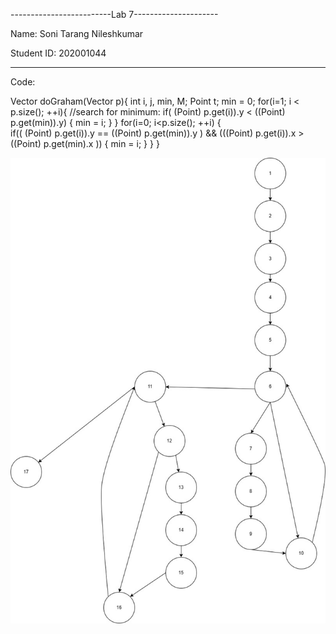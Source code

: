 -------------------------Lab 7---------------------

Name: Soni Tarang Nileshkumar

Student ID: 202001044

--------------------------

Code:

Vector doGraham(Vector p){
       int i, j, min, M;
       Point t;
       min = 0;
       for(i=1; i < p.size(); ++i){  //search for minimum:
          if( (Point) p.get(i)).y < ((Point) p.get(min)).y)
          {
            min = i;
          }
      }
       for(i=0; i<p.size(); ++i) {   
         if((  (Point) p.get(i)).y == ((Point) p.get(min)).y ) && (((Point) p.get(i)).x >((Point) p.get(min).x ))
            {
               min = i;
            }
         }
     }



![CFG Graph](https://github.com/tns11/Lab-7_202001044/blob/main/CFG_Graph.jpg)
